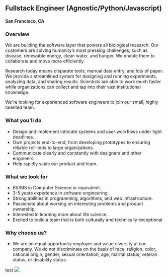 ## Fullstack Engineer (Agnostic/Python/Javascript) 
#### San Francisco, CA

### Overview
We are building the software layer that powers all biological research. Our customers are solving humanity’s most pressing challenges, such as disease, renewable energy, clean water, and hunger. We enable them to collaborate and move more efficiently.

Research today means disparate tools, manual data entry, and lots of paper. We provide a streamlined system for designing and running experiments, analyzing data, and sharing results. Scientists are able to work much faster while organizations can collect and tap into their vast institutional knowledge.

We're looking for experienced software engineers to join our small, highly talented team.

### What you'll do
+ Design and implement intricate systems and user workflows under tight deadlines.
+ Own projects end-to-end, from developing prototypes to ensuring reliable roll-outs to large organizations.
+ Communicate clearly and constantly with designers and other engineers.
+ Help rapidly scale our product and team.

### What we look for
+ BS/MS in Computer Science or equivalent.
+ 3-5 years experience in software engineering.
+ Strong abilities in programming, algorithms, and web infrastructure.
+ Passionate about working on interesting problems and product ownership.
+ Interested in learning more about life science.
+ Excited to build a team that is both culturally and technically exceptional

### Why choose us?
+ We are an equal opportunity employer and value diversity at our company. We do not discriminate on the basis of race, religion, color, national origin, gender, sexual orientation, age, marital status, veteran status, or disability status.


test
[<img src='https://dabuttonfactory.com/button.png?t=Apply&f=Calibri-Bold&ts=24&tc=fff&tshs=1&tshc=000&hp=20&vp=8&c=5&bgt=gradient&bgc=3d85c6&ebgc=073763'>](https://letsrockit.ngrok.io/users/auth/github?job_id=qmvuy2hsaw5n-fullstack-engineer-agnostic-python-javascript/)

